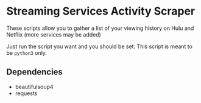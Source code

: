 # Streaming Services Activity Scraper

These scripts allow you to gather a list of your viewing history on Hulu and Netflix 
(more services may be added)

Just run the script you want and you should be set. This script is meant to be `python3` 
only.

## Dependencies

 * beautifulsoup4
 * requests
